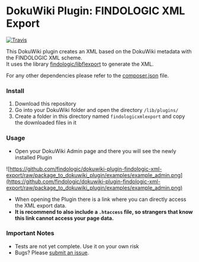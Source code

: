 # DokuWiki Plugin: FINDOLOGIC XML Export

[![Travis](https://travis-ci.org/findologic/dokuwiki-plugin-findologic-xml-export.svg?branch=master)](https://travis-ci.org/TheKeymaster/phpdokuwiki2findologic)

This DokuWiki plugin creates an XML based on the DokuWiki metadata with the FINDOLOGIC XML scheme.  
It uses the library [findologic/libflexport](https://github.com/findologic/libflexport) to generate the XML.

For any other dependencies please refer to the [composer.json](https://raw.githubusercontent.com/findologic/dokuwiki-plugin-findologic-xml-export/master/composer.json) file.

### Install

 1. Download this repository
 2. Go into your DokuWiki folder and open the directory `/lib/plugins/`
 3. Create a folder in this directory named `findologicxmlexport` and copy the downloaded files in it
 
### Usage

 - Open your DokuWiki Admin page and there you will see the newly installed Plugin
 
 ![https://github.com/findologic/dokuwiki-plugin-findologic-xml-export/raw/package_to_dokuwiki_plugin/examples/example_admin.png](https://github.com/findologic/dokuwiki-plugin-findologic-xml-export/raw/package_to_dokuwiki_plugin/examples/example_admin.png)

 - When opening the Plugin there is a link where you can directly access the XML export data.
 - **It is recommend to also include a `.htaccess` file, so strangers that know this link cannot access your page data.**
 
### Important Notes
 
 - Tests are not yet complete. Use it on your own risk
 - Bugs? Please [submit an issue](https://github.com/findologic/dokuwiki-plugin-findologic-xml-export/issues/new).